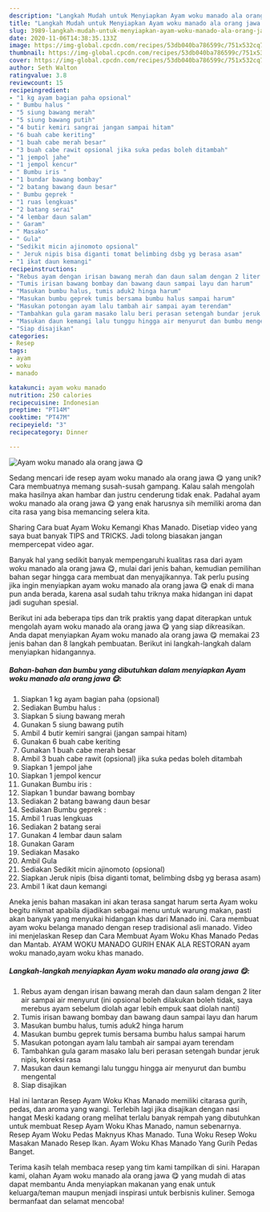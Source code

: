 ```yaml
---
description: "Langkah Mudah untuk Menyiapkan Ayam woku manado ala orang jawa 😋, Lezat Sekali"
title: "Langkah Mudah untuk Menyiapkan Ayam woku manado ala orang jawa 😋, Lezat Sekali"
slug: 3989-langkah-mudah-untuk-menyiapkan-ayam-woku-manado-ala-orang-jawa-lezat-sekali
date: 2020-11-06T14:38:35.133Z
image: https://img-global.cpcdn.com/recipes/53db040ba786599c/751x532cq70/ayam-woku-manado-ala-orang-jawa-😋-foto-resep-utama.jpg
thumbnail: https://img-global.cpcdn.com/recipes/53db040ba786599c/751x532cq70/ayam-woku-manado-ala-orang-jawa-😋-foto-resep-utama.jpg
cover: https://img-global.cpcdn.com/recipes/53db040ba786599c/751x532cq70/ayam-woku-manado-ala-orang-jawa-😋-foto-resep-utama.jpg
author: Seth Walton
ratingvalue: 3.8
reviewcount: 15
recipeingredient:
- "1 kg ayam bagian paha opsional"
- " Bumbu halus "
- "5 siung bawang merah"
- "5 siung bawang putih"
- "4 butir kemiri sangrai jangan sampai hitam"
- "6 buah cabe keriting"
- "1 buah cabe merah besar"
- "3 buah cabe rawit opsional jika suka pedas boleh ditambah"
- "1 jempol jahe"
- "1 jempol kencur"
- " Bumbu iris "
- "1 bundar bawang bombay"
- "2 batang bawang daun besar"
- " Bumbu geprek "
- "1 ruas lengkuas"
- "2 batang serai"
- "4 lembar daun salam"
- " Garam"
- " Masako"
- " Gula"
- "Sedikit micin ajinomoto opsional"
- " Jeruk nipis bisa diganti tomat belimbing dsbg yg berasa asam"
- "1 ikat daun kemangi"
recipeinstructions:
- "Rebus ayam dengan irisan bawang merah dan daun salam dengan 2 liter air sampai air menyurut (ini opsional boleh dilakukan boleh tidak, saya merebus ayam sebelum diolah agar lebih empuk saat diolah nanti)"
- "Tumis irisan bawang bombay dan bawang daun sampai layu dan harum"
- "Masukan bumbu halus, tumis aduk2 hinga harum"
- "Masukan bumbu geprek tumis bersama bumbu halus sampai harum"
- "Masukan potongan ayam lalu tambah air sampai ayam terendam"
- "Tambahkan gula garam masako lalu beri perasan setengah bundar jeruk nipis, koreksi rasa"
- "Masukan daun kemangi lalu tunggu hingga air menyurut dan bumbu mengental"
- "Siap disajikan"
categories:
- Resep
tags:
- ayam
- woku
- manado

katakunci: ayam woku manado 
nutrition: 250 calories
recipecuisine: Indonesian
preptime: "PT14M"
cooktime: "PT47M"
recipeyield: "3"
recipecategory: Dinner

---
```



![Ayam woku manado ala orang jawa 😋](https://img-global.cpcdn.com/recipes/53db040ba786599c/751x532cq70/ayam-woku-manado-ala-orang-jawa-😋-foto-resep-utama.jpg)

Sedang mencari ide resep ayam woku manado ala orang jawa 😋 yang unik? Cara membuatnya memang susah-susah gampang. Kalau salah mengolah maka hasilnya akan hambar dan justru cenderung tidak enak. Padahal ayam woku manado ala orang jawa 😋 yang enak harusnya sih memiliki aroma dan cita rasa yang bisa memancing selera kita.

Sharing Cara buat Ayam Woku Kemangi Khas Manado. Disetiap video yang saya buat banyak TIPS and TRICKS. Jadi tolong biasakan jangan mempercepat video agar.

Banyak hal yang sedikit banyak mempengaruhi kualitas rasa dari ayam woku manado ala orang jawa 😋, mulai dari jenis bahan, kemudian pemilihan bahan segar hingga cara membuat dan menyajikannya. Tak perlu pusing jika ingin menyiapkan ayam woku manado ala orang jawa 😋 enak di mana pun anda berada, karena asal sudah tahu triknya maka hidangan ini dapat jadi suguhan spesial.


Berikut ini ada beberapa tips dan trik praktis yang dapat diterapkan untuk mengolah ayam woku manado ala orang jawa 😋 yang siap dikreasikan. Anda dapat menyiapkan Ayam woku manado ala orang jawa 😋 memakai 23 jenis bahan dan 8 langkah pembuatan. Berikut ini langkah-langkah dalam menyiapkan hidangannya.

<!--inarticleads1-->

##### Bahan-bahan dan bumbu yang dibutuhkan dalam menyiapkan Ayam woku manado ala orang jawa 😋:

1. Siapkan 1 kg ayam bagian paha (opsional)
1. Sediakan  Bumbu halus :
1. Siapkan 5 siung bawang merah
1. Gunakan 5 siung bawang putih
1. Ambil 4 butir kemiri sangrai (jangan sampai hitam)
1. Gunakan 6 buah cabe keriting
1. Gunakan 1 buah cabe merah besar
1. Ambil 3 buah cabe rawit (opsional) jika suka pedas boleh ditambah
1. Siapkan 1 jempol jahe
1. Siapkan 1 jempol kencur
1. Gunakan  Bumbu iris :
1. Siapkan 1 bundar bawang bombay
1. Sediakan 2 batang bawang daun besar
1. Sediakan  Bumbu geprek :
1. Ambil 1 ruas lengkuas
1. Sediakan 2 batang serai
1. Gunakan 4 lembar daun salam
1. Gunakan  Garam
1. Sediakan  Masako
1. Ambil  Gula
1. Sediakan Sedikit micin ajinomoto (opsional)
1. Siapkan  Jeruk nipis (bisa diganti tomat, belimbing dsbg yg berasa asam)
1. Ambil 1 ikat daun kemangi


Aneka jenis bahan masakan ini akan terasa sangat harum serta Ayam woku begitu nikmat apabila dijadikan sebagai menu untuk warung makan, pasti akan banyak yang menyukai hidangan khas dari Manado ini. Cara membuat ayam woku belanga manado dengan resep tradisional asli manado. Video ini menjelaskan Resep dan Cara Membuat Ayam Woku Khas Manado Pedas dan Mantab. AYAM WOKU MANADO GURIH ENAK ALA RESTORAN ayam woku manado,ayam woku khas manado. 

<!--inarticleads2-->

##### Langkah-langkah menyiapkan Ayam woku manado ala orang jawa 😋:

1. Rebus ayam dengan irisan bawang merah dan daun salam dengan 2 liter air sampai air menyurut (ini opsional boleh dilakukan boleh tidak, saya merebus ayam sebelum diolah agar lebih empuk saat diolah nanti)
1. Tumis irisan bawang bombay dan bawang daun sampai layu dan harum
1. Masukan bumbu halus, tumis aduk2 hinga harum
1. Masukan bumbu geprek tumis bersama bumbu halus sampai harum
1. Masukan potongan ayam lalu tambah air sampai ayam terendam
1. Tambahkan gula garam masako lalu beri perasan setengah bundar jeruk nipis, koreksi rasa
1. Masukan daun kemangi lalu tunggu hingga air menyurut dan bumbu mengental
1. Siap disajikan


Hal ini lantaran Resep Ayam Woku Khas Manado memiliki citarasa gurih, pedas, dan aroma yang wangi. Terlebih lagi jika disajikan dengan nasi hangat Meski kadang orang melihat terlalu banyak rempah yang dibutuhkan untuk membuat Resep Ayam Woku Khas Manado, namun sebenarnya. Resep Ayam Woku Pedas Maknyus Khas Manado. Tuna Woku Resep Woku Masakan Manado Resep Ikan. Ayam Woku Khas Manado Yang Gurih Pedas Banget. 

Terima kasih telah membaca resep yang tim kami tampilkan di sini. Harapan kami, olahan Ayam woku manado ala orang jawa 😋 yang mudah di atas dapat membantu Anda menyiapkan makanan yang enak untuk keluarga/teman maupun menjadi inspirasi untuk berbisnis kuliner. Semoga bermanfaat dan selamat mencoba!
